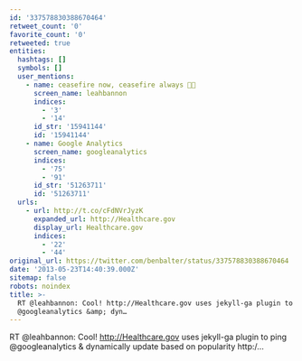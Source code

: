 ```yaml
---
id: '337578830388670464'
retweet_count: '0'
favorite_count: '0'
retweeted: true
entities:
  hashtags: []
  symbols: []
  user_mentions:
    - name: ceasefire now, ceasefire always 🍞🌹
      screen_name: leahbannon
      indices:
        - '3'
        - '14'
      id_str: '15941144'
      id: '15941144'
    - name: Google Analytics
      screen_name: googleanalytics
      indices:
        - '75'
        - '91'
      id_str: '51263711'
      id: '51263711'
  urls:
    - url: http://t.co/cFdNVrJyzK
      expanded_url: http://Healthcare.gov
      display_url: Healthcare.gov
      indices:
        - '22'
        - '44'
original_url: https://twitter.com/benbalter/status/337578830388670464
date: '2013-05-23T14:40:39.000Z'
sitemap: false
robots: noindex
title: >-
  RT @leahbannon: Cool! http://Healthcare.gov uses jekyll-ga plugin to ping
  @googleanalytics &amp; dyn…
---
```


RT @leahbannon: Cool! http://Healthcare.gov uses jekyll-ga plugin to ping @googleanalytics &amp; dynamically update based on popularity http:/…